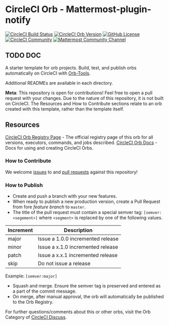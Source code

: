 # CircleCI Orb - Mattermost-plugin-notify

[![CircleCI Build Status](https://circleci.com/gh/nathanaelhoun/circleci-orb-mattermost-plugin-notify.svg?style=shield "CircleCI Build Status")](https://circleci.com/gh/nathanaelhoun/circleci-orb-mattermost-plugin-notify)
[![CircleCI Orb Version](https://img.shields.io/badge/endpoint.svg?url=https://badges.circleci.io/orb/nathanaelhoun/mattermost-plugin-notify)](https://circleci.com/orbs/registry/orb/nathanaelhoun/mattermost-plugin-notify) 
[![GitHub License](https://img.shields.io/badge/license-MIT-lightgrey.svg)](https://raw.githubusercontent.com/nathanaelhoun/circleci-orb-mattermost-plugin-notify/master/LICENSE) 
[![CircleCI Community](https://img.shields.io/badge/community-CircleCI%20Discuss-343434.svg)](https://discuss.circleci.com/c/ecosystem/orbs)
[![Mattermost Community Channel](https://img.shields.io/badge/Mattermost%20Community-~Plugin%3A%20CircleCI-blue)](https://community.mattermost.com/core/channels/plugin-circleci)


## TODO DOC

A starter template for orb projects. Build, test, and publish orbs automatically on CircleCI with [Orb-Tools](https://circleci.com/orbs/registry/orb/circleci/orb-tools).

Additional READMEs are available in each directory.

**Meta**: This repository is open for contributions! Feel free to open a pull request with your changes. Due to the nature of this repository, it is not built on CircleCI. The Resources and How to Contribute sections relate to an orb created with this template, rather than the template itself.

## Resources

[CircleCI Orb Registry Page](https://circleci.com/orbs/registry/orb/nathanaelhoun/mattermost-plugin-notify) - The official registry page of this orb for all versions, executors, commands, and jobs described.
[CircleCI Orb Docs](https://circleci.com/docs/2.0/orb-intro/#section=configuration) - Docs for using and creating CircleCI Orbs.

### How to Contribute

We welcome [issues](https://github.com/nathanaelhoun/circleci-orb-mattermost-plugin-notify/issues) to and [pull requests](https://github.com/nathanaelhoun/circleci-orb-mattermost-plugin-notify/pulls) against this repository!

### How to Publish

- Create and push a branch with your new features.
- When ready to publish a new production version, create a Pull Request from fore _feature branch_ to `master`.
- The title of the pull request must contain a special semver tag: `[semver:<segement>]` where `<segment>` is replaced by one of the following values.

| Increment | Description                       |
| --------- | --------------------------------- |
| major     | Issue a 1.0.0 incremented release |
| minor     | Issue a x.1.0 incremented release |
| patch     | Issue a x.x.1 incremented release |
| skip      | Do not issue a release            |

Example: `[semver:major]`

- Squash and merge. Ensure the semver tag is preserved and entered as a part of the commit message.
- On merge, after manual approval, the orb will automatically be published to the Orb Registry.

For further questions/comments about this or other orbs, visit the Orb Category of [CircleCI Discuss](https://discuss.circleci.com/c/orbs).
